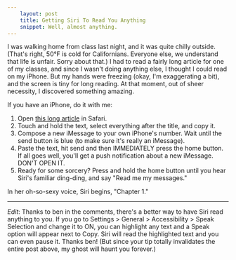 ```yaml
---
    layout: post
    title: Getting Siri To Read You Anything
    snippet: Well, almost anything.
---
```


I was walking home from class last night, and it was quite chilly outside. (That's right, 50°F is cold for Californians. Everyone else, we understand that life is unfair. Sorry about that.) I had to read a fairly long article for one of my classes, and since I wasn't doing anything else, I thought I could read on my iPhone. But my hands were freezing (okay, I'm exaggerating a bit), and the screen is tiny for long reading. At that moment, out of sheer necessity, I discovered something amazing.

If you have an iPhone, do it with me:

1. Open [this long article](http://www.washingtonpost.com/wp-srv/style/longterm/books/chap1/americanexceptionalism.htm) in Safari.
2. Touch and hold the text, select everything after the title, and copy it.
3. Compose a new iMessage to your own iPhone's number. Wait until the send button is blue (to make sure it's really an iMessage).
4. Paste the text, hit send and then IMMEDIATELY press the home button. If all goes well, you'll get a push notification about a new iMessage. DON'T OPEN IT.
5. Ready for some sorcery? Press and hold the home button until you hear Siri's familiar ding-ding, and say "Read me my messages."

In her oh-so-sexy voice, Siri begins, "Chapter 1."

---

_Edit_: Thanks to ben in the comments, there's a better way to have Siri read anything to you. If you go to Settings > General > Accessibility > Speak Selection and change it to ON, you can highlight any text and a Speak option will appear next to Copy. Siri will read the highlighted text and you can even pause it. Thanks ben! (But since your tip totally invalidates the entire post above, my ghost will haunt you forever.)
